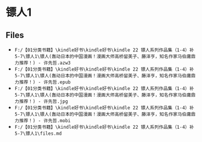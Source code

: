 # 镖人1

## Files

- `F:/【01分类书籍】\kindle好书\kindle好书\kindle 22 镖人系列作品集（1-4）补5-7\镖人1\镖人(轰动日本的中国漫画！漫画大师高桥留美子、藤泽亨，知名作家马伯庸鼎力推荐！) - 许先哲.azw3`
- `F:/【01分类书籍】\kindle好书\kindle好书\kindle 22 镖人系列作品集（1-4）补5-7\镖人1\镖人(轰动日本的中国漫画！漫画大师高桥留美子、藤泽亨，知名作家马伯庸鼎力推荐！) - 许先哲.epub`
- `F:/【01分类书籍】\kindle好书\kindle好书\kindle 22 镖人系列作品集（1-4）补5-7\镖人1\镖人(轰动日本的中国漫画！漫画大师高桥留美子、藤泽亨，知名作家马伯庸鼎力推荐！) - 许先哲.jpg`
- `F:/【01分类书籍】\kindle好书\kindle好书\kindle 22 镖人系列作品集（1-4）补5-7\镖人1\镖人(轰动日本的中国漫画！漫画大师高桥留美子、藤泽亨，知名作家马伯庸鼎力推荐！) - 许先哲.mobi`
- `F:/【01分类书籍】\kindle好书\kindle好书\kindle 22 镖人系列作品集（1-4）补5-7\镖人1\files.md`
